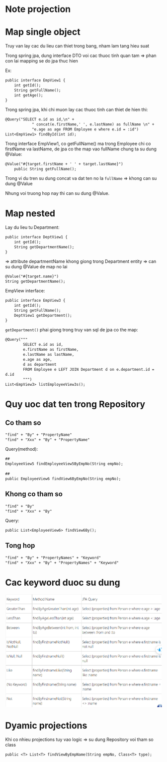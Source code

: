 # Note projection

# Map single object

Truy van lay cac du lieu can thiet trong bang, nham lam tang hieu suat

Trong spring jpa, dung interface DTO voi cac thuoc tinh quan tam => phan con lai mapping se do jpa thuc hien

Ex:

```
public interface EmpView1 {
    int getId();
    String getFullName();
    int getAge();
}
```

Trong spring jpa, khi chi muon lay cac thuoc tinh can thiet de hien thi:

```
@Query("SELECT e.id as id,\n" +
            " concat(e.firstName,' ', e.lastName) as fullName \n" +
            "e.age as age FROM Employee e where e.id = :id")
List<EmpView1> findById(int id);
```



Trong interface EmpView1, co getFullName() ma trong Employee chi co firstName va lastName, de jpa co the map vao fullName chung ta su dung @Value:


```
@Value("#{target.firstName + ' ' + target.lastName}")
	public String getFullName();
```

Trong vi du tren su dung concat va dat ten no la `fullName` => khong can su dung @Value

Nhung voi truong hop nay thi can su dung @Value.

# Map nested

Lay du lieu tu Department:

```
public interface DeptView1 {
    int getId();
    String getDepartmentName();
}
```

=> attribute departmentName khong giong trong Department entity => can su dung @Value de map no lai

```
@Value("#{target.name}")
String getDepartmentName();
```

EmpView interface:

```
public interface EmpView3 {
    int getId();
    String getFullName();
    DeptView1 getDepartment();
}
```

`getDepartment()` phai giong trong truy van sql de jpa co the map:

```
@Query("""
        SELECT e.id as id,
        e.firstName as firstName,
        e.lastName as lastName,
        e.age as age,
        d as department
        FROM Employee e LEFT JOIN Department d on e.department.id = d.id
        """)
List<EmpView3> listEmployeeView3s();
```

# Quy uoc dat ten trong Repository

## Co tham so

```
"find" + "By" + "PropertyName"
"find" + "Xxx" + "By" + "PropertyName"
```

Query(method):

```
##
EmployeeView5 findEmployeeView5ByEmpNo(String empNo);

##
public EmployeeView6 findView6ByEmpNo(String empNo);
```

## Khong co tham so

```
"find" + "By"
"find" + "Xxx" + "By"
```

Query:

```
public List<EmployeeView6> findView6By();
```

## Tong hop

```
"find" + "By" + "PropertyNames" + "Keyword"
"find" + "Xxx" + "By" + "PropertyNames" + "Keyword"
```

# Cac keyword duoc su dung

<img src='img/i1.png'/>


# Dyamic projections

Khi co nhieu projections tuy vao logic => su dung Repository voi tham so class

```
public <T> List<T> findViewByEmpName(String empNo, Class<T> type);
```